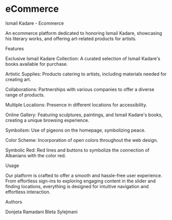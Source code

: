 # eCommerce

Ismail Kadare - Ecommerce



An ecommerce platform dedicated to honoring Ismail Kadare, showcasing his literary works, and offering art-related products for artists.





Features

Exclusive Ismail Kadare Collection: A curated selection of Ismail Kadare's books available for purchase.

Artistic Supplies: Products catering to artists, including materials needed for creating art.

Collaborations: Partnerships with various companies to offer a diverse range of products.

Multiple Locations: Presence in different locations for accessibility.

Online Gallery: Featuring sculptures, paintings, and Ismail Kadare's books, creating a unique browsing experience.

Symbolism: Use of pigeons on the homepage, symbolizing peace.

Color Scheme: Incorporation of open colors throughout the web design.

Symbolic Red: Red lines and buttons to symbolize the connection of Albanians with the color red.


Usage

Our platform is crafted to offer a smooth and hassle-free user experience. From effortless sign-ins to exploring engaging content in the slider and finding locations, everything is designed for intuitive navigation and effortless interaction.


Authors

Donjeta Ramadani
Bleta Sylejmani
